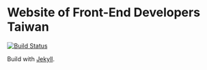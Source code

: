 # Website of Front-End Developers Taiwan

[![Build Status](https://travis-ci.org/f2etw/f2etw.github.io.svg?branch=master)](https://travis-ci.org/f2etw/f2etw.github.io)

Build with [Jekyll](http://jekyllrb.com/).
